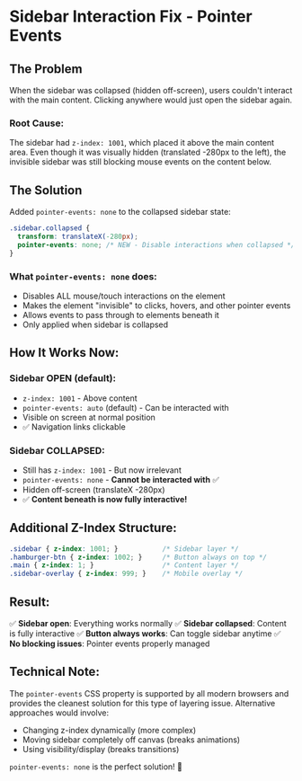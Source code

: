 # Sidebar Interaction Fix - Pointer Events

## The Problem
When the sidebar was collapsed (hidden off-screen), users couldn't interact with the main content. Clicking anywhere would just open the sidebar again.

### Root Cause:
The sidebar had `z-index: 1001`, which placed it above the main content area. Even though it was visually hidden (translated -280px to the left), the invisible sidebar was still blocking mouse events on the content below.

## The Solution

Added `pointer-events: none` to the collapsed sidebar state:

```css
.sidebar.collapsed {
  transform: translateX(-280px);
  pointer-events: none; /* NEW - Disable interactions when collapsed */
}
```

### What `pointer-events: none` does:
- Disables ALL mouse/touch interactions on the element
- Makes the element "invisible" to clicks, hovers, and other pointer events
- Allows events to pass through to elements beneath it
- Only applied when sidebar is collapsed

## How It Works Now:

### Sidebar OPEN (default):
- `z-index: 1001` - Above content
- `pointer-events: auto` (default) - Can be interacted with
- Visible on screen at normal position
- ✅ Navigation links clickable

### Sidebar COLLAPSED:
- Still has `z-index: 1001` - But now irrelevant
- `pointer-events: none` - **Cannot be interacted with** ✅
- Hidden off-screen (translateX -280px)
- ✅ **Content beneath is now fully interactive!**

## Additional Z-Index Structure:

```css
.sidebar { z-index: 1001; }           /* Sidebar layer */
.hamburger-btn { z-index: 1002; }     /* Button always on top */
.main { z-index: 1; }                 /* Content layer */
.sidebar-overlay { z-index: 999; }    /* Mobile overlay */
```

## Result:

✅ **Sidebar open**: Everything works normally
✅ **Sidebar collapsed**: Content is fully interactive
✅ **Button always works**: Can toggle sidebar anytime
✅ **No blocking issues**: Pointer events properly managed

## Technical Note:

The `pointer-events` CSS property is supported by all modern browsers and provides the cleanest solution for this type of layering issue. Alternative approaches would involve:
- Changing z-index dynamically (more complex)
- Moving sidebar completely off canvas (breaks animations)
- Using visibility/display (breaks transitions)

`pointer-events: none` is the perfect solution! 🎉
